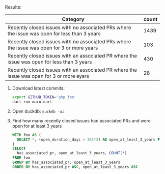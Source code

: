 Results:

Category | count
-- | --
Recently closed issues with no associated PRs where the issue was open for less than 3 years | 1439
Recently closed issues with no associated PRs where the issue was open for 3 or more years | 103
Recently closed issues with an associated PR where the issue was open for less than 3 years | 430
Recently closed issues with an associated PR where the issue was open for 3 or more eyars | 28

1. Download latest commits:

   ```bash
   export GITHUB_TOKEN='ghp_foo'
   dart run main.dart
   ```

2. Open duckdb: `duckdb -ui`

3. Find how many recently closed issues had associated PRs and were open for at least 3 years

   ```sql
   WITH foo AS (
     SELECT *, (open_duration_days > 365*3) AS open_at_least_3_years FROM "/Users/loicsharma/Code/flutter_bankruptcy/issues.csv"
   )
   SELECT
     has_associated_pr, open_at_least_3_years, COUNT(*)
   FROM foo
   GROUP BY has_associated_pr, open_at_least_3_years
   ORDER BY has_associated_pr ASC, open_at_least_3_years ASC
   ```

